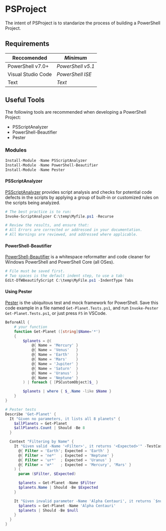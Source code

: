 # PSProject
The intent of PSProject is to standarize the process of building a PowerShell Project.

## Requirements
|    Reccomended    |     *Minimum*      |
| ----------------- | ------------------ |
| PowerShell v7.0+  |  *PowerShell v5.1* |
| Visual Studio Code | *PowerShell ISE* |
| Text | *Text* |

## Useful Tools
The following tools are recommended when developing a PowerShell Project:
- PSScriptAnalyzer
- PowerShell-Beautifier
- Pester


### Modules
```powershell
Install-Module -Name PSScriptAnalyzer
Install-Module -Name PowerShell-Beautifier
Install-Module -Name Pester
```

#### PSScriptAnalyzer
[PSScriptAnalyzer](https://www.powershellgallery.com/packages/PSScriptAnalyzer/1.23.0 "PowerShell Gallery - PSScriptAnalyzer 1.23.0") provides script analysis and checks for potential code defects in the scripts by applying a group of built-in or customized rules on the scripts being analyzed.

```powershell
# The best practice is to run:
Invoke-ScriptAnalyzer C:\temp\Myfile.ps1 -Recurse

# Review the results, and ensure that:
# All Errors are corrected or addressed in your documentation.
# All Warnings are reviewed, and addressed where applicable.
```

#### PowerShell-Beautifier
[PowerShell-Beautifier](https://github.com/DTW-DanWard/PowerShell-Beautifier "PowerShell-Beautifier on GitHub") is a whitespace reformatter and code cleaner for Windows PowerShell and PowerShell Core (all OSes).

```powershell
# File must be saved first.
# Two spaces is the default indent step, to use a tab:
Edit-DTWBeautifyScript C:\temp\MyFile.ps1 -IndentType Tabs
```

#### Using Pester
[Pester](https://github.com/Pester/Pester "Pester on GitHub") is the ubiquitous test and mock framework for PowerShell. Save this code example in a file named `Get-Planet.Tests.ps1`, and run `Invoke-Pester Get-Planet.Tests.ps1`, or just press `F5` in VSCode.
```powershell
BeforeAll {
    # your function
    function Get-Planet ([string]$Name='*')
    {
        $planets = @(
            @{ Name = 'Mercury' }
            @{ Name = 'Venus'   }
            @{ Name = 'Earth'   }
            @{ Name = 'Mars'    }
            @{ Name = 'Jupiter' }
            @{ Name = 'Saturn'  }
            @{ Name = 'Uranus'  }
            @{ Name = 'Neptune' }
        ) | foreach { [PSCustomObject]$_ }

        $planets | where { $_.Name -like $Name }
    }
}

# Pester tests
Describe 'Get-Planet' {
  It "Given no parameters, it lists all 8 planets" {
    $allPlanets = Get-Planet
    $allPlanets.Count | Should -Be 8
  }

  Context "Filtering by Name" {
    It "Given valid -Name '<Filter>', it returns '<Expected>'" -TestCases @(
      @{ Filter = 'Earth'; Expected = 'Earth' }
      @{ Filter = 'ne*'  ; Expected = 'Neptune' }
      @{ Filter = 'ur*'  ; Expected = 'Uranus' }
      @{ Filter = 'm*'   ; Expected = 'Mercury', 'Mars' }
    ) {
      param ($Filter, $Expected)

      $planets = Get-Planet -Name $Filter
      $planets.Name | Should -Be $Expected
    }

    It "Given invalid parameter -Name 'Alpha Centauri', it returns `$null" {
      $planets = Get-Planet -Name 'Alpha Centauri'
      $planets | Should -Be $null
    }
  }
}
```